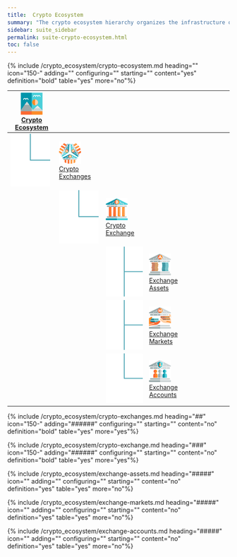 ```yaml
---
title:  Crypto Ecosystem
summary: "The crypto ecosystem hierarchy organizes the infrastructure of exchanges, markets, and user accounts."
sidebar: suite_sidebar
permalink: suite-crypto-ecosystem.html
toc: false
---
```


{% include /crypto_ecosystem/crypto-ecosystem.md heading="" icon="150-" adding="" configuring="" starting="" content="yes" definition="bold" table="yes" more="no"%}

<table class='hierarchyTable'><thead><tr><th><a href='#crypto-ecosystem' data-toggle='tooltip' data-original-title='{{site.data.crypto_ecosystem.crypto_ecosystem}}'><img src='images/icons/crypto-ecosystem.png' /><br />Crypto Ecosystem</a></th><th></th><th></th><th></th><th></th><th></th><th></th><th></th><th></th><th></th></tr></thead><tbody>
<tr><td><img src='images/icons/tree-connector-elbow.png' /></td><td><a href='#crypto-exchanges' data-toggle='tooltip' data-original-title='{{site.data.crypto_ecosystem.crypto_exchanges}}'><img src='images/icons/crypto-exchanges.png' /><br />Crypto Exchanges</a></td><td></td><td></td><td></td><td></td><td></td><td></td><td></td><td></td></tr>
<tr><td></td><td><img src='images/icons/tree-connector-elbow.png' /></td><td><a href='#crypto-exchange' data-toggle='tooltip' data-original-title='{{site.data.crypto_ecosystem.crypto_exchange}}'><img src='images/icons/crypto-exchange.png' /><br />Crypto Exchange</a></td><td></td><td></td><td></td><td></td><td></td><td></td><td></td></tr>
<tr><td></td><td></td><td><img src='images/icons/tree-connector-fork.png' /></td><td><a href='#exchange-assets' data-toggle='tooltip' data-original-title='{{site.data.crypto_ecosystem.exchange_assets}}'><img src='images/icons/exchange-assets.png' /><br />Exchange Assets</a></td><td></td><td></td><td></td><td></td><td></td><td></td></tr>
<tr><td></td><td></td><td><img src='images/icons/tree-connector-fork.png' /></td><td><a href='#exchange-markets' data-toggle='tooltip' data-original-title='{{site.data.crypto_ecosystem.exchange_markets}}'><img src='images/icons/exchange-markets.png' /><br />Exchange Markets</a></td><td></td><td></td><td></td><td></td><td></td><td></td></tr>
<tr><td></td><td></td><td><img src='images/icons/tree-connector-elbow.png' /></td><td><a href='#exchange-accounts' data-toggle='tooltip' data-original-title='{{site.data.crypto_ecosystem.exchange_accounts}}'><img src='images/icons/exchange-accounts.png' /><br />Exchange Accounts</a></td><td></td><td></td><td></td><td></td><td></td><td></td></tr></tbody></table>


{% include /crypto_ecosystem/crypto-exchanges.md heading="##" icon="150-" adding="######" configuring="" starting="" content="no" definition="bold" table="yes" more="yes"%}

{% include /crypto_ecosystem/crypto-exchange.md heading="###" icon="150-" adding="######" configuring="" starting="" content="no" definition="bold" table="yes" more="yes"%}

{% include /crypto_ecosystem/exchange-assets.md heading="#####" icon="" adding="" configuring="" starting="" content="no" definition="yes" table="yes" more="no"%}

{% include /crypto_ecosystem/exchange-markets.md heading="#####" icon="" adding="" configuring="" starting="" content="no" definition="yes" table="yes" more="no"%}

{% include /crypto_ecosystem/exchange-accounts.md heading="#####" icon="" adding="" configuring="" starting="" content="no" definition="yes" table="yes" more="no"%}
